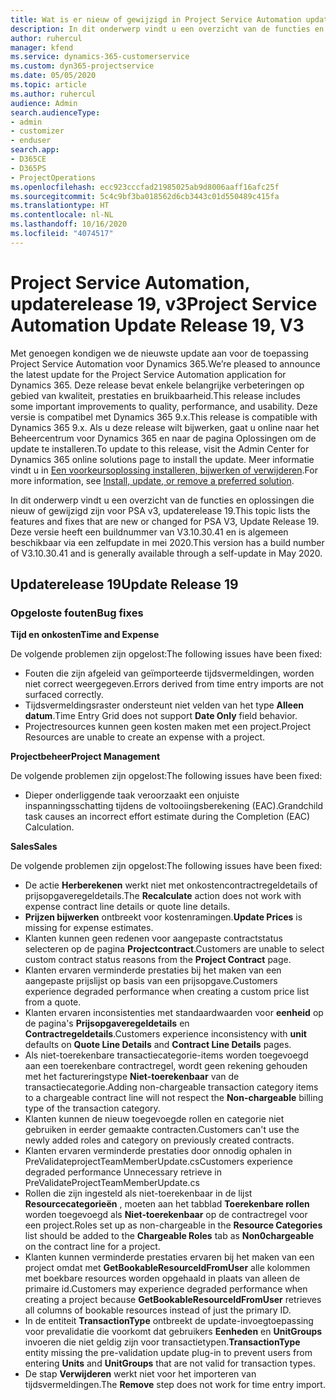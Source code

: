 ```yaml
---
title: Wat is er nieuw of gewijzigd in Project Service Automation updaterelease 19, v3
description: In dit onderwerp vindt u een overzicht van de functies en oplossingen die beschikbaar zijn voor Project Service Automation updaterelease 19, v3.
author: ruhercul
manager: kfend
ms.service: dynamics-365-customerservice
ms.custom: dyn365-projectservice
ms.date: 05/05/2020
ms.topic: article
ms.author: ruhercul
audience: Admin
search.audienceType:
- admin
- customizer
- enduser
search.app:
- D365CE
- D365PS
- ProjectOperations
ms.openlocfilehash: ecc923cccfad21985025ab9d8006aaff16afc25f
ms.sourcegitcommit: 5c4c9bf3ba018562d6cb3443c01d550489c415fa
ms.translationtype: HT
ms.contentlocale: nl-NL
ms.lasthandoff: 10/16/2020
ms.locfileid: "4074517"
---
```

# <a name="project-service-automation-update-release-19-v3"></a><span data-ttu-id="c30a2-103">Project Service Automation, updaterelease 19, v3</span><span class="sxs-lookup"><span data-stu-id="c30a2-103">Project Service Automation Update Release 19, V3</span></span>

<span data-ttu-id="c30a2-104">Met genoegen kondigen we de nieuwste update aan voor de toepassing Project Service Automation voor Dynamics 365.</span><span class="sxs-lookup"><span data-stu-id="c30a2-104">We’re pleased to announce the latest update for the Project Service Automation application for Dynamics 365.</span></span> <span data-ttu-id="c30a2-105">Deze release bevat enkele belangrijke verbeteringen op gebied van kwaliteit, prestaties en bruikbaarheid.</span><span class="sxs-lookup"><span data-stu-id="c30a2-105">This release includes some important improvements to quality, performance, and usability.</span></span> <span data-ttu-id="c30a2-106">Deze versie is compatibel met Dynamics 365 9.x.</span><span class="sxs-lookup"><span data-stu-id="c30a2-106">This release is compatible with Dynamics 365 9.x.</span></span> <span data-ttu-id="c30a2-107">Als u deze release wilt bijwerken, gaat u online naar het Beheercentrum voor Dynamics 365 en naar de pagina Oplossingen om de update te installeren.</span><span class="sxs-lookup"><span data-stu-id="c30a2-107">To update to this release, visit the Admin Center for Dynamics 365 online solutions page to install the update.</span></span> <span data-ttu-id="c30a2-108">Meer informatie vindt u in [Een voorkeursoplossing installeren, bijwerken of verwijderen](https://docs.microsoft.com/power-platform/admin/install-remove-preferred-solution).</span><span class="sxs-lookup"><span data-stu-id="c30a2-108">For more information, see [Install, update, or remove a preferred solution](https://docs.microsoft.com/power-platform/admin/install-remove-preferred-solution).</span></span>

<span data-ttu-id="c30a2-109">In dit onderwerp vindt u een overzicht van de functies en oplossingen die nieuw of gewijzigd zijn voor PSA v3, updaterelease 19.</span><span class="sxs-lookup"><span data-stu-id="c30a2-109">This topic lists the features and fixes that are new or changed for PSA V3, Update Release 19.</span></span> <span data-ttu-id="c30a2-110">Deze versie heeft een buildnummer van V3.10.30.41 en is algemeen beschikbaar via een zelfupdate in mei 2020.</span><span class="sxs-lookup"><span data-stu-id="c30a2-110">This version has a build number of V3.10.30.41 and is generally available through a self-update in May 2020.</span></span>

## <a name="update-release-19"></a><span data-ttu-id="c30a2-111">Updaterelease 19</span><span class="sxs-lookup"><span data-stu-id="c30a2-111">Update Release 19</span></span>

### <a name="bug-fixes"></a><span data-ttu-id="c30a2-112">Opgeloste fouten</span><span class="sxs-lookup"><span data-stu-id="c30a2-112">Bug fixes</span></span>

<span data-ttu-id="c30a2-113">**Tijd en onkosten**</span><span class="sxs-lookup"><span data-stu-id="c30a2-113">**Time and Expense**</span></span>

<span data-ttu-id="c30a2-114">De volgende problemen zijn opgelost:</span><span class="sxs-lookup"><span data-stu-id="c30a2-114">The following issues have been fixed:</span></span> 

- <span data-ttu-id="c30a2-115">Fouten die zijn afgeleid van geïmporteerde tijdsvermeldingen, worden niet correct weergegeven.</span><span class="sxs-lookup"><span data-stu-id="c30a2-115">Errors derived from time entry imports are not surfaced correctly.</span></span>
- <span data-ttu-id="c30a2-116">Tijdsvermeldingsraster ondersteunt niet velden van het type **Alleen datum**.</span><span class="sxs-lookup"><span data-stu-id="c30a2-116">Time Entry Grid does not support **Date Only** field behavior.</span></span>
- <span data-ttu-id="c30a2-117">Projectresources kunnen geen kosten maken met een project.</span><span class="sxs-lookup"><span data-stu-id="c30a2-117">Project Resources are unable to create an expense with a project.</span></span>

<span data-ttu-id="c30a2-118">**Projectbeheer**</span><span class="sxs-lookup"><span data-stu-id="c30a2-118">**Project Management**</span></span>

<span data-ttu-id="c30a2-119">De volgende problemen zijn opgelost:</span><span class="sxs-lookup"><span data-stu-id="c30a2-119">The following issues have been fixed:</span></span> 

-  <span data-ttu-id="c30a2-120">Dieper onderliggende taak veroorzaakt een onjuiste inspanningsschatting tijdens de voltooiingsberekening (EAC).</span><span class="sxs-lookup"><span data-stu-id="c30a2-120">Grandchild task causes an incorrect effort estimate during the Completion (EAC) Calculation.</span></span>

<span data-ttu-id="c30a2-121">**Sales**</span><span class="sxs-lookup"><span data-stu-id="c30a2-121">**Sales**</span></span>

<span data-ttu-id="c30a2-122">De volgende problemen zijn opgelost:</span><span class="sxs-lookup"><span data-stu-id="c30a2-122">The following issues have been fixed:</span></span> 

- <span data-ttu-id="c30a2-123">De actie **Herberekenen** werkt niet met onkostencontractregeldetails of prijsopgaveregeldetails.</span><span class="sxs-lookup"><span data-stu-id="c30a2-123">The **Recalculate** action does not work with expense contract line details or quote line details.</span></span>
- <span data-ttu-id="c30a2-124">**Prijzen bijwerken** ontbreekt voor kostenramingen.</span><span class="sxs-lookup"><span data-stu-id="c30a2-124">**Update Prices** is missing for expense estimates.</span></span>
-  <span data-ttu-id="c30a2-125">Klanten kunnen geen redenen voor aangepaste contractstatus selecteren op de pagina **Projectcontract**.</span><span class="sxs-lookup"><span data-stu-id="c30a2-125">Customers are unable to select custom contract status reasons from the **Project Contract** page.</span></span>
- <span data-ttu-id="c30a2-126">Klanten ervaren verminderde prestaties bij het maken van een aangepaste prijslijst op basis van een prijsopgave.</span><span class="sxs-lookup"><span data-stu-id="c30a2-126">Customers experience degraded performance when creating a custom price list from a quote.</span></span>
- <span data-ttu-id="c30a2-127">Klanten ervaren inconsistenties met standaardwaarden voor **eenheid** op de pagina's **Prijsopgaveregeldetails** en **Contractregeldetails**.</span><span class="sxs-lookup"><span data-stu-id="c30a2-127">Customers experience inconsistency with **unit** defaults on **Quote Line Details** and **Contract Line Details** pages.</span></span>
- <span data-ttu-id="c30a2-128">Als niet-toerekenbare transactiecategorie-items worden toegevoegd aan een toerekenbare contractregel, wordt geen rekening gehouden met het factureringstype **Niet-toerekenbaar** van de transactiecategorie.</span><span class="sxs-lookup"><span data-stu-id="c30a2-128">Adding non-chargeable transaction category items to a chargeable contract line will not respect the **Non-chargeable** billing type of the transaction category.</span></span>
- <span data-ttu-id="c30a2-129">Klanten kunnen de nieuw toegevoegde rollen en categorie niet gebruiken in eerder gemaakte contracten.</span><span class="sxs-lookup"><span data-stu-id="c30a2-129">Customers can't use the newly added roles and category on previously created contracts.</span></span>
- <span data-ttu-id="c30a2-130">Klanten ervaren verminderde prestaties door onnodig ophalen in PreValidateprojectTeamMemberUpdate.cs</span><span class="sxs-lookup"><span data-stu-id="c30a2-130">Customers experience degraded performance Unnecessary retrieve in PreValidateProjectTeamMemberUpdate.cs</span></span>
- <span data-ttu-id="c30a2-131">Rollen die zijn ingesteld als niet-toerekenbaar in de lijst **Resourcecategorieën** , moeten aan het tabblad **Toerekenbare rollen** worden toegevoegd als **Niet-toerekenbaar** op de contractregel voor een project.</span><span class="sxs-lookup"><span data-stu-id="c30a2-131">Roles set up as non-chargeable in the **Resource Categories** list should be added to the **Chargeable Roles** tab as **Non0chargeable** on the contract line for a project.</span></span>
- <span data-ttu-id="c30a2-132">Klanten kunnen verminderde prestaties ervaren bij het maken van een project omdat met **GetBookableResourceIdFromUser** alle kolommen met boekbare resources worden opgehaald in plaats van alleen de primaire id.</span><span class="sxs-lookup"><span data-stu-id="c30a2-132">Customers may experience degraded performance when creating a project because **GetBookableResourceIdFromUser** retrieves all columns of bookable resources instead of just the primary ID.</span></span>
- <span data-ttu-id="c30a2-133">In de entiteit **TransactionType** ontbreekt de update-invoegtoepassing voor prevalidatie die voorkomt dat gebruikers **Eenheden** en **UnitGroups** invoeren die niet geldig zijn voor transactietypen.</span><span class="sxs-lookup"><span data-stu-id="c30a2-133">**TransactionType** entity missing the pre-validation update plug-in to prevent users from entering **Units** and **UnitGroups** that are not valid for transaction types.</span></span>
- <span data-ttu-id="c30a2-134">De stap **Verwijderen** werkt niet voor het importeren van tijdsvermeldingen.</span><span class="sxs-lookup"><span data-stu-id="c30a2-134">The **Remove** step does not work for time entry import.</span></span>
